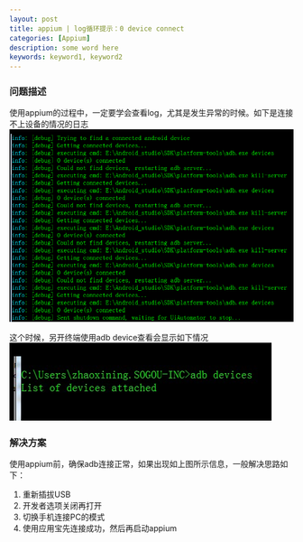```yaml
---
layout: post
title: appium | log循环提示：0 device connect
categories: [Appium]
description: some word here
keywords: keyword1, keyword2
---
```


### 问题描述
使用appium的过程中，一定要学会查看log，尤其是发生异常的时候。如下是连接不上设备的情况的日志
![2018-6-21-1](/images/2018-6-21-1.png)

这个时候，另开终端使用adb device查看会显示如下情况
![2018-6-21-2](/images/2018-6-21-2.png)

### 解决方案
使用appium前，确保adb连接正常，如果出现如上图所示信息，一般解决思路如下：
1. 重新插拔USB
2. 开发者选项关闭再打开
3. 切换手机连接PC的模式
4. 使用应用宝先连接成功，然后再启动appium
